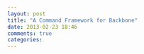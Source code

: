 ```yaml
---
layout: post
title: "A Command Framework for Backbone"
date: 2013-02-23 18:46
comments: true
categories: 
---
```

